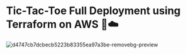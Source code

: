 # Tic-Tac-Toe Full Deployment using Terraform on AWS 🚀☁️

![d4747cb7dcbecb5223b83355ea97a3be-removebg-preview](https://github.com/WaseemCloud/Tic-Tac-Toe-AI-Game-on-AWS-Management-Console-/assets/157589909/6c41585d-d5de-467c-835c-da0cbfe15838)
